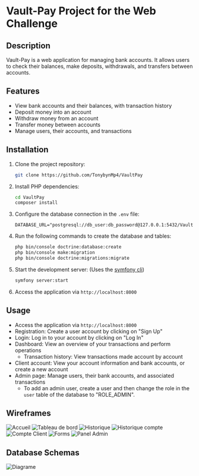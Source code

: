 # Vault-Pay Project for the Web Challenge

## Description
Vault-Pay is a web application for managing bank accounts. It allows users to check their balances, make deposits, withdrawals, and transfers between accounts.

## Features
- View bank accounts and their balances, with transaction history
- Deposit money into an account
- Withdraw money from an account
- Transfer money between accounts
- Manage users, their accounts, and transactions

## Installation
1. Clone the project repository:
    ```bash
    git clone https://github.com/TonybynMp4/VaultPay
    ```
2. Install PHP dependencies:
    ```bash
    cd VaultPay
    composer install
    ```
3. Configure the database connection in the `.env` file:
    ```dotenv
    DATABASE_URL="postgresql://db_user:db_password@127.0.0.1:5432/VaultPay"
    ```
4. Run the following commands to create the database and tables:
    ```bash
    php bin/console doctrine:database:create
    php bin/console make:migration
    php bin/console doctrine:migrations:migrate
    ```
5. Start the development server:
(Uses the [symfony cli](https://symfony.com/download))
    ```bash
    symfony server:start
    ```

6. Access the application via `http://localhost:8000`

## Usage
- Access the application via `http://localhost:8000`
- Registration: Create a user account by clicking on "Sign Up"
- Login: Log in to your account by clicking on "Log In"
- Dashboard: View an overview of your transactions and perform operations
    - Transaction history: View transactions made account by account
- Client account: View your account information and bank accounts, or create a new account
- Admin page: Manage users, their bank accounts, and associated transactions
    - To add an admin user, create a user and then change the role in the `user` table of the database to "ROLE_ADMIN".
 
## Wireframes
![Accueil](https://github.com/user-attachments/assets/20aeaf97-ef0b-4de2-9012-96407e13286e)
![Tableau de bord](https://github.com/user-attachments/assets/d0fab81e-12c3-48a1-a9d1-f021fa7a6c73)
![Historique](https://github.com/user-attachments/assets/6c4ad535-1331-4f58-81dd-9a3acf4807e5)
![Historique compte](https://github.com/user-attachments/assets/45260bc4-445b-4030-a696-a67e6c058167)
![Compte Client](https://github.com/user-attachments/assets/8f6023b5-09b8-4d31-ba57-f4e83d6fea23)
![Forms](https://github.com/user-attachments/assets/448b8726-c58b-4e8e-99a5-5311159ff11d)
![Panel Admin](https://github.com/user-attachments/assets/d16ba701-e869-40a6-a6aa-ddd818c7881f)

## Database Schemas

![Diagrame](https://github.com/user-attachments/assets/a46bdd0e-8919-45b3-8ab6-ce09b2ffb74c)
